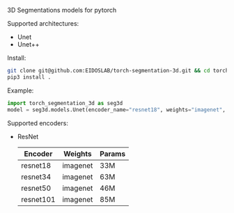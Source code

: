 3D Segmentations models for pytorch 

Supported architectures:
 - Unet
 - Unet++

Install:
  ```bash
  git clone git@github.com:EIDOSLAB/torch-segmentation-3d.git && cd torch-segmentation-3d
  pip3 install .
  ```

Example:
  ```python
  import torch_segmentation_3d as seg3d
  model = seg3d.models.Unet(encoder_name="resnet18", weights="imagenet", in_channels=1, classes=3)
  ```

Supported encoders:

- ResNet

  | Encoder  | Weights  | Params |
  |----------|----------|---------|
  | resnet18 | imagenet | 33M |
  | resnet34 | imagenet | 63M |
  | resnet50 | imagenet | 46M |
  | resnet101 | imagenet | 85M |
